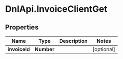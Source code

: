 # DnlApi.InvoiceClientGet

## Properties
Name | Type | Description | Notes
------------ | ------------- | ------------- | -------------
**invoiceId** | **Number** |  | [optional] 


